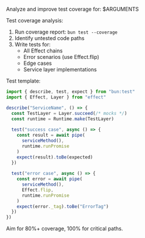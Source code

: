 Analyze and improve test coverage for: $ARGUMENTS

Test coverage analysis:

1. Run coverage report: `bun test --coverage`
2. Identify untested code paths
3. Write tests for:
   - All Effect chains
   - Error scenarios (use Effect.flip)
   - Edge cases
   - Service layer implementations

Test template:
```typescript
import { describe, test, expect } from "bun:test"
import { Effect, Layer } from "effect"

describe("ServiceName", () => {
  const TestLayer = Layer.succeed(/* mocks */)
  const runtime = Runtime.make(TestLayer)
  
  test("success case", async () => {
    const result = await pipe(
      serviceMethod(),
      runtime.runPromise
    )
    expect(result).toBe(expected)
  })
  
  test("error case", async () => {
    const error = await pipe(
      serviceMethod(),
      Effect.flip,
      runtime.runPromise
    )
    expect(error._tag).toBe("ErrorTag")
  })
})
```

Aim for 80%+ coverage, 100% for critical paths.
